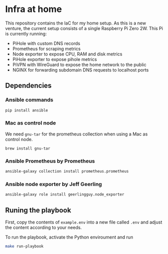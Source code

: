 # Infra at home

This repository contains the IaC for my home setup. As this is a new venture,
the current setup consists of a single Raspberry Pi Zero 2W. 
This Pi is currently running:

- PiHole with custom DNS records
- Prometheus for scraping metrics
- Node exporter to expose CPU, RAM and disk metrics
- PiHole exporter to expose pihole metrics
- PiVPN with WireGuard to expose the home network to the public
- NGINX for forwarding subdomain DNS requests to localhost ports

## Dependencies

### Ansible commands

```bash
pip install ansible
```

### Mac as control node

We need `gnu-tar` for the prometheus collection when using a Mac as control node.

```
brew install gnu-tar
```

### Ansible Prometheus by Prometheus

```bash
ansible-galaxy collection install prometheus.prometheus
```

### Ansible node exporter by Jeff Geerling

```bash
ansible-galaxy role install geerlingguy.node_exporter
```

## Runing the playbook

First, copy the contents of `example.env` into a new file called `.env` and
adjust the content according to your needs.

To run the playbook, activate the Python enviroument and run

```bash
make run-playbook
```